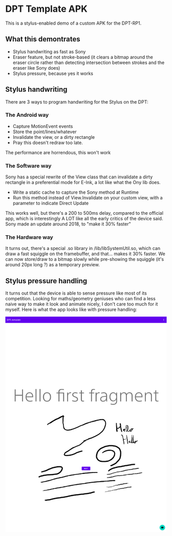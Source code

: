 # DPT Template APK 
This is a stylus-enabled demo of a custom APK for the DPT-RP1.

## What this demontrates
* Stylus handwriting as fast as Sony
* Eraser feature, but not stroke-based (it clears a bitmap around the eraser circle
rather than detecting intersection between strokes and the eraser like Sony does)
* Stylus pressure, because yes it works

## Stylus handwriting
There are 3 ways to program handwriting for the Stylus on the DPT:

### The Android way
* Capture MotionEvent events
* Store the point/lines/whatever
* Invalidate the view, or a dirty rectangle
* Pray this doesn't redraw too late.

The performance are horrendous, this won't work

### The Software way
Sony has a special rewrite of the View class that can invalidate
a dirty rectangle in a preferential mode for E-Ink, a lot like what the Ony lib does.

* Write a static cache to capture the Sony method at Runtime
* Run this method instead of View.Invalidate on your custom view, with a parameter
to indicate Direct Update 

This works well, but there's a 200 to 500ms delay, compared to the official app,
which is interestingly A LOT like all the early critics of the device said. Sony made an update around
2018, to "make it 30% faster"

### The Hardware way
It turns out, there's a special .so library in /lib/libSystemUtil.so, which can draw a fast squiggle
on the framebuffer, and that... makes it 30% faster. We can now store/draw to a bitmap slowly while 
pre-showing the squiggle (it's around 20px long ?) as a temporary preview.

## Stylus pressure handling
It turns out that the device is able to sense pressure like most of its competition. 
Looking for maths/geometry geniuses who can find a less naive way to make it look and animate
nicely, I don't care too much for it myself. Here is what the app looks like with pressure handling:


![Pressure Handling](doc/pressure-senstive.png)